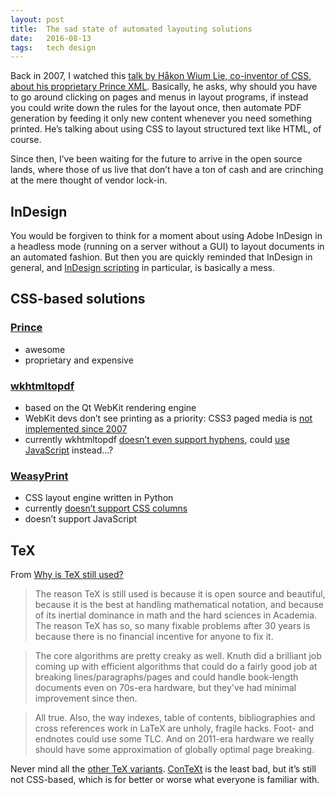 ```yaml
---
layout: post
title:  The sad state of automated layouting solutions
date:   2016-08-13
tags:   tech design
---
```


Back in 2007, I watched this [talk by Håkon Wium Lie, co-inventor of CSS, about his proprietary Prince XML](https://www.youtube.com/watch?v=vcXUrNSvjhU). Basically, he asks, why should you have to go around clicking on pages and menus in layout programs, if instead you could write down the rules for the layout once, then automate PDF generation by feeding it only new content whenever you need something printed. He’s talking about using CSS to layout structured text like HTML, of course.

Since then, I’ve been waiting for the future to arrive in the open source lands, where those of us live that don’t have a ton of cash and are crinching at the mere thought of vendor lock-in.


## InDesign

You would be forgiven to think for a moment about using Adobe InDesign in a headless mode (running on a server without a GUI) to layout documents in an automated fashion. But then you are quickly reminded that InDesign in general, and [InDesign scripting](http://stackoverflow.com/questions/22939280/indesign-server-pdf-creation) in particular, is basically a mess.


## CSS-based solutions

### [Prince](http://www.princexml.com)
- awesome
- proprietary and expensive

### [wkhtmltopdf](http://wkhtmltopdf.org/)
- based on the Qt WebKit rendering engine
- WebKit devs don’t see printing as a priority: CSS3 paged media is [not implemented since 2007](https://bugs.webkit.org/show_bug.cgi?id=15548)
- currently wkhtmltopdf [doesn’t even support hyphens](https://github.com/wkhtmltopdf/wkhtmltopdf/issues/1730), could [use JavaScript](https://github.com/mnater/Hyphenator) instead…?

### [WeasyPrint](http://weasyprint.org)
- CSS layout engine written in Python
- currently [doesn’t support CSS columns](https://github.com/Kozea/WeasyPrint/issues/60)
- doesn’t support JavaScript


## TeX

From [Why is TeX still used?](https://news.ycombinator.com/item?id=2326545)

> The reason TeX is still used is because it is open source and beautiful, because it is the best at handling mathematical notation, and because of its inertial dominance in math and the hard sciences in Academia. The reason TeX has so, so many fixable problems after 30 years is because there is no financial incentive for anyone to fix it.

> The core algorithms are pretty creaky as well. Knuth did a brilliant job coming up with efficient algorithms that could do a fairly good job at breaking lines/paragraphs/pages and could handle book-length documents even on 70s-era hardware, but they've had minimal improvement since then.

> All true. Also, the way indexes, table of contents, bibliographies and cross references work in LaTeX are unholy, fragile hacks. Foot- and endnotes could use some TLC. And on 2011-era hardware we really should have some approximation of globally optimal page breaking.

Never mind all the [other TeX variants](https://www.sharelatex.com/blog/2012/12/01/the-tex-family-tree-latex-pdftex-xelatex-luatex-context.html). [ConTeXt](http://wiki.contextgarden.net) is the least bad, but it’s still not CSS-based, which is for better or worse what everyone is familiar with.